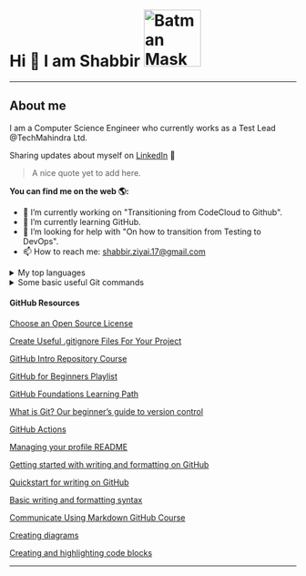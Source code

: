 # Hi 👋 I am Shabbir <img width="100" alt="Batman Mask Icon" src="https://github.com/user-attachments/assets/a06b0a08-36d3-4c47-a315-64352ff7d172">


-----------------------------------------------------------------------------

## About me
I am a Computer Science Engineer who currently works as a Test Lead @TechMahindra Ltd.

Sharing updates about myself on [LinkedIn](https://www.linkedin.com/in/shabbirziyai/) 📖

> A nice quote yet to add here.

**You can find me on the web 🌎:**
- 🔭 I’m currently working on "Transitioning from CodeCloud to Github".
- 🌱 I’m currently learning GitHub.
- 🤔 I’m looking for help with "On how to transition from Testing to DevOps".
- 📫 How to reach me: shabbir.ziyai.17@gmail.com
<details>
<summary>My top languages</summary>

| Rank | Languages |
|------|-----------|
|     1| Java      |
|     2| SQL       |
|     3| Shell     |

</details>

<details>
<summary>Some basic useful Git commands</summary>

  ```
git --version (To see installed git version)
where.exe git (To see where git exe is installed)
git config --list (To see all parameters/variables currently set)
git config --global user.name "xxxx" (To see global username)
git init (Initial a folder as a git repo)
git clone (Clone an existing remote git repo)
git check -b <newbranch> (To create a new branch from main/master and switch to it)
git add . (Add staged changes/files)
git status (Check status of changed files)
git commit -m "message" (Commit staged changes)
git push (Push local committed chanages to remote repo)
git push <remote> <branch> (Push local committed newbranch to remote repo)
git push --delete <remote> <branch> (Delete branch from remote repo)
git show (Show list of all commits in a repo)
git branch -d <newbranch> (Delete branch in local repo)
git branch -M main (Set main branch)
git remote add origin <remote-repo-url> (Set a local repo to point to a remote repo)
git push -u origin main (Push local changes to remote repo)

```

</details>


#### GitHub Resources

[Choose an Open Source License](https://choosealicense.com/)

[Create Useful .gitignore Files For Your Project](https://www.toptal.com/developers/gitignore)

[GitHub Intro Repository Course](https://github.com/skills/introduction-to-github)

[GitHub for Beginners Playlist](https://www.youtube.com/playlist?list=PL0lo9MOBetEFcp4SCWinBdpml9B2U25-f)

[GitHub Foundations Learning Path](https://learn.microsoft.com/en-us/collections/o1njfe825p602p)

[What is Git? Our beginner’s guide to version control](https://github.blog/2024-05-27-what-is-git-our-beginners-guide-to-version-control/?utm_source=youtube&utm_medium=video&utm_campaign=Sprint1)

[GitHub Actions](https://docs.github.com/en/actions)

[Managing your profile README](https://docs.github.com/en/account-and-profile/setting-up-and-managing-your-github-profile/customizing-your-profile/managing-your-profile-readme)

[Getting started with writing and formatting on GitHub](https://docs.github.com/en/get-started/writing-on-github/getting-started-with-writing-and-formatting-on-github)

[Quickstart for writing on GitHub](
https://docs.github.com/en/get-started/writing-on-github/getting-started-with-writing-and-formatting-on-github/quickstart-for-writing-on-github)

[Basic writing and formatting syntax](https://docs.github.com/en/get-started/writing-on-github/getting-started-with-writing-and-formatting-on-github/basic-writing-and-formatting-syntax)

[Communicate Using Markdown GitHub Course](https://github.com/skills/communicate-using-markdown)

[Creating diagrams](https://docs.github.com/en/get-started/writing-on-github/working-with-advanced-formatting/creating-diagrams)

[Creating and highlighting code blocks](https://docs.github.com/en/get-started/writing-on-github/working-with-advanced-formatting/creating-and-highlighting-code-blocks)


-----------------------------------------------------------------------------


<!--
**shabbirziyai/shabbirziyai** is a ✨ _special_ ✨ repository because its `README.md` (this file) appears on your GitHub profile.

Here are some ideas to get you started:

- 🔭 I’m currently working on ...
- 🌱 I’m currently learning ...
- 👯 I’m looking to collaborate on ...
- 🤔 I’m looking for help with ...
- 💬 Ask me about ...
- 📫 How to reach me: ...
- 😄 Pronouns: ...
- ⚡ Fun fact: ...
-->
